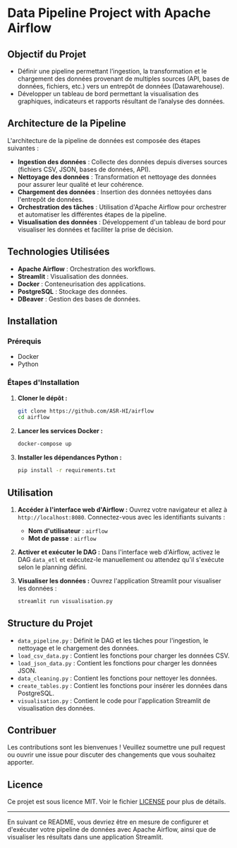 # Data Pipeline Project with Apache Airflow


## Objectif du Projet

- Définir une pipeline permettant l’ingestion, la transformation et le chargement des données provenant de multiples sources (API, bases de données, fichiers, etc.) vers un entrepôt de données (Datawarehouse).
- Développer un tableau de bord permettant la visualisation des graphiques, indicateurs et rapports résultant de l’analyse des données.

## Architecture de la Pipeline

L'architecture de la pipeline de données est composée des étapes suivantes :
- **Ingestion des données** : Collecte des données depuis diverses sources (fichiers CSV, JSON, bases de données, API).
- **Nettoyage des données** : Transformation et nettoyage des données pour assurer leur qualité et leur cohérence.
- **Chargement des données** : Insertion des données nettoyées dans l'entrepôt de données.
- **Orchestration des tâches** : Utilisation d'Apache Airflow pour orchestrer et automatiser les différentes étapes de la pipeline.
- **Visualisation des données** : Développement d'un tableau de bord pour visualiser les données et faciliter la prise de décision.

## Technologies Utilisées

- **Apache Airflow** : Orchestration des workflows.
- **Streamlit** : Visualisation des données.
- **Docker** : Conteneurisation des applications.
- **PostgreSQL** : Stockage des données.
- **DBeaver** : Gestion des bases de données.

## Installation

### Prérequis

- Docker
- Python

### Étapes d'Installation

1. **Cloner le dépôt :**
    ```bash
    git clone https://github.com/ASR-HI/airflow
    cd airflow
    ```

2. **Lancer les services Docker :**
    ```bash
    docker-compose up 
    ```

3. **Installer les dépendances Python :**
    ```bash
    pip install -r requirements.txt
    ```




## Utilisation

1. **Accéder à l'interface web d'Airflow :**
    Ouvrez votre navigateur et allez à `http://localhost:8080`. Connectez-vous avec les identifiants suivants :
    - **Nom d'utilisateur** : `airflow`
    - **Mot de passe** : `airflow`


2. **Activer et exécuter le DAG :**
    Dans l'interface web d'Airflow, activez le DAG `data_etl` et exécutez-le manuellement ou attendez qu'il s'exécute selon le planning défini.

3. **Visualiser les données :**
    Ouvrez l'application Streamlit pour visualiser les données :
    ```bash
    streamlit run visualisation.py
    ```

## Structure du Projet

- `data_pipeline.py` : Définit le DAG et les tâches pour l'ingestion, le nettoyage et le chargement des données.
- `load_csv_data.py` : Contient les fonctions pour charger les données CSV.
- `load_json_data.py` : Contient les fonctions pour charger les données JSON.
- `data_cleaning.py` : Contient les fonctions pour nettoyer les données.
- `create_tables.py` : Contient les fonctions pour insérer les données dans PostgreSQL.
- `visualisation.py` : Contient le code pour l'application Streamlit de visualisation des données.

## Contribuer

Les contributions sont les bienvenues ! Veuillez soumettre une pull request ou ouvrir une issue pour discuter des changements que vous souhaitez apporter.

## Licence

Ce projet est sous licence MIT. Voir le fichier [LICENSE](LICENSE) pour plus de détails.

---

En suivant ce README, vous devriez être en mesure de configurer et d'exécuter votre pipeline de données avec Apache Airflow, ainsi que de visualiser les résultats dans une application Streamlit.